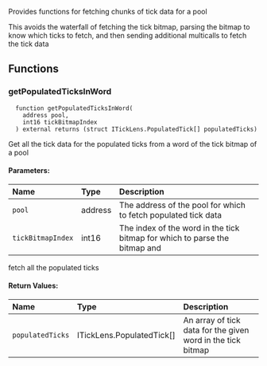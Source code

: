 Provides functions for fetching chunks of tick data for a pool

This avoids the waterfall of fetching the tick bitmap, parsing the bitmap to know which ticks to fetch, and
then sending additional multicalls to fetch the tick data

## Functions
### getPopulatedTicksInWord
```solidity
  function getPopulatedTicksInWord(
    address pool,
    int16 tickBitmapIndex
  ) external returns (struct ITickLens.PopulatedTick[] populatedTicks)
```
Get all the tick data for the populated ticks from a word of the tick bitmap of a pool


#### Parameters:
| Name | Type | Description                                                          |
| :--- | :--- | :------------------------------------------------------------------- |
|`pool` | address | The address of the pool for which to fetch populated tick data
|`tickBitmapIndex` | int16 | The index of the word in the tick bitmap for which to parse the bitmap and
fetch all the populated ticks

#### Return Values:
| Name                           | Type          | Description                                                                  |
| :----------------------------- | :------------ | :--------------------------------------------------------------------------- |
|`populatedTicks`| ITickLens.PopulatedTick[] | An array of tick data for the given word in the tick bitmap

